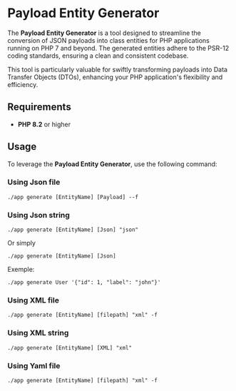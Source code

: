 # Payload Entity Generator

The **Payload Entity Generator** is a tool designed to streamline the conversion of JSON payloads into class entities for PHP applications running on PHP 7 and beyond.
The generated entities adhere to the PSR-12 coding standards, ensuring a clean and consistent codebase.

This tool is particularly valuable for swiftly transforming payloads into Data Transfer Objects (DTOs), enhancing your PHP application's flexibility and efficiency.

## Requirements

- **PHP 8.2** or higher

## Usage

To leverage the **Payload Entity Generator**, use the following command:

### Using Json file
```shell
./app generate [EntityName] [Payload] --f
```
### Using Json string
```shell
./app generate [EntityName] [Json] "json" 
```
Or simply 
```shell
./app generate [EntityName] [Json]
```

Exemple: 
```shell
./app generate User '{"id": 1, "label": "john"}'
```

### Using XML file
```shell
./app generate [EntityName] [filepath] "xml" -f
```

### Using XML string
```shell
./app generate [EntityName] [XML] "xml" 
```

### Using Yaml file
```shell
./app generate [EntityName] [filepath] "xml" -f
```